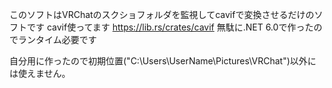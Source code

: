 このソフトはVRChatのスクショフォルダを監視してcavifで変換させるだけのソフトです
cavif使ってます
https://lib.rs/crates/cavif
無駄に.NET 6.0で作ったのでランタイム必要です

自分用に作ったので初期位置("C:\Users\UserName\Pictures\VRChat")以外には使えません。

